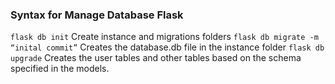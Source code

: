 ### Syntax for Manage Database Flask

`flask db init`
Create instance and migrations folders
`flask db migrate -m “inital commit”`
Creates the database.db file in the instance folder
`flask db upgrade`
Creates the user tables and other tables based on the schema specified in the models.
